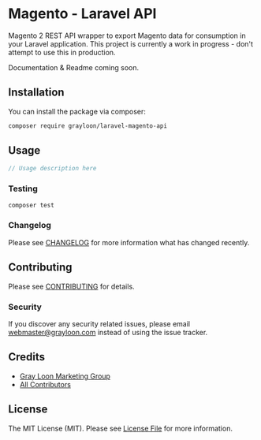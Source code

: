 # Magento - Laravel API

Magento 2 REST API wrapper to export Magento data for consumption in your Laravel application. This project is currently a work in progress - don't attempt to use this in production.

Documentation & Readme coming soon.

## Installation

You can install the package via composer:

```bash
composer require grayloon/laravel-magento-api
```

## Usage

``` php
// Usage description here
```

### Testing

``` bash
composer test
```

### Changelog

Please see [CHANGELOG](CHANGELOG.md) for more information what has changed recently.

## Contributing

Please see [CONTRIBUTING](CONTRIBUTING.md) for details.

### Security

If you discover any security related issues, please email webmaster@grayloon.com instead of using the issue tracker.

## Credits

- [Gray Loon Marketing Group](https://github.com/grayloon)
- [All Contributors](../../contributors)

## License

The MIT License (MIT). Please see [License File](LICENSE.md) for more information.